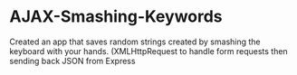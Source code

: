 # AJAX-Smashing-Keywords
Created an app that saves random strings created by smashing the keyboard with your hands. (XMLHttpRequest to handle form requests then sending back JSON from Express
